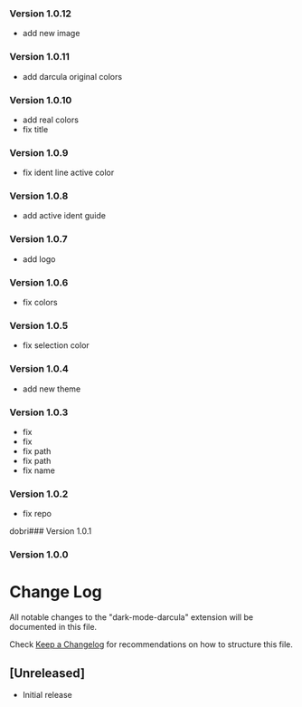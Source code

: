 ### Version 1.0.12
- add new image

### Version 1.0.11
- add darcula original colors

### Version 1.0.10
- add real colors
- fix title

### Version 1.0.9
- fix ident line active color

### Version 1.0.8
- add active ident guide

### Version 1.0.7
- add logo

### Version 1.0.6
- fix colors

### Version 1.0.5
- fix selection color

### Version 1.0.4
- add new theme

### Version 1.0.3
- fix
- fix
- fix path
- fix path
- fix name

### Version 1.0.2
- fix repo

dobri### Version 1.0.1

### Version 1.0.0

# Change Log
All notable changes to the "dark-mode-darcula" extension will be documented in this file.

Check [Keep a Changelog](http://keepachangelog.com/) for recommendations on how to structure this file.

## [Unreleased]
- Initial release
